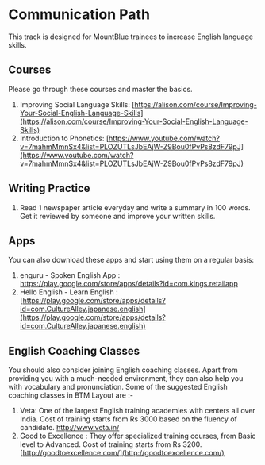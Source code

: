 # Communication Path

This track is designed for MountBlue trainees to increase English language skills.

## Courses

Please go through these courses and master the basics.

1. Improving Social Language Skills: [https://alison.com/course/Improving-Your-Social-English-Language-Skills](https://alison.com/course/Improving-Your-Social-English-Language-Skills)
2. Introduction to Phonetics: [https://www.youtube.com/watch?v=7mahmMmnSx4&list=PLOZUTLsJbEAjW-Z9Bou0fPvPs8zdF79pJ](https://www.youtube.com/watch?v=7mahmMmnSx4&list=PLOZUTLsJbEAjW-Z9Bou0fPvPs8zdF79pJ)

## Writing Practice

1. Read 1 newspaper article everyday and write a summary in 100 words. Get it reviewed by someone and improve your written skills.

## Apps

You can also download these apps and start using them on a regular basis:

1. enguru - Spoken English App :  [https://play.google.com/store/apps/details?id=com.kings.retailapp ](https://play.google.com/store/apps/details?id=com.kings.retailapp)
2. Hello English - Learn English : [https://play.google.com/store/apps/details?id=com.CultureAlley.japanese.english](https://play.google.com/store/apps/details?id=com.CultureAlley.japanese.english)

## English Coaching Classes

You should also consider joining English coaching classes. Apart from providing you with a much-needed environment, they can also help you with vocabulary and pronunciation. Some of the suggested English coaching classes in BTM Layout are :-

1. Veta: One of the largest English training academies with centers all over India. Cost of training starts from Rs 3000 based on the fluency of candidate.  [http://www.veta.in/ ](http://www.veta.in/)
2. Good to Excellence :  They offer specialized training courses, from Basic level to Advanced. Cost of training starts from Rs 3200. [http://goodtoexcellence.com/](http://goodtoexcellence.com/)
